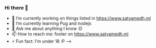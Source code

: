 ### Hi there 👋

- 🔭 I’m currently working on things listed in https://www.satyamedh.ml
- 🌱 I’m currently learning Pug and nodejs
- 💬 Ask me about anything I know :D
- 📫 How to reach me: footer on https://www.satyamedh.ml
- ⚡ Fun fact: I'm under 18 :P
-->
